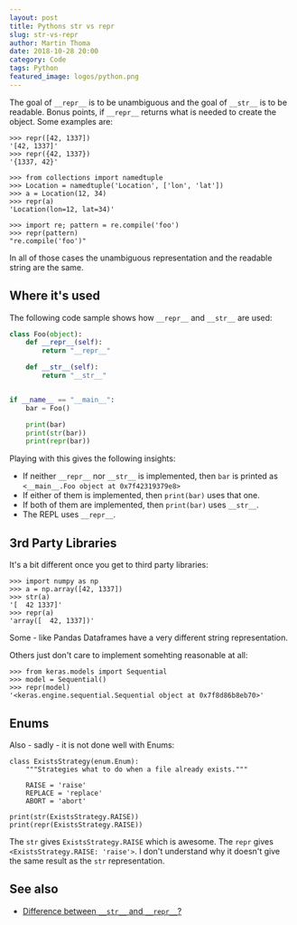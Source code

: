 ```yaml
---
layout: post
title: Pythons str vs repr
slug: str-vs-repr
author: Martin Thoma
date: 2018-10-28 20:00
category: Code
tags: Python
featured_image: logos/python.png
---
```

The goal of `__repr__` is to be unambiguous and the goal of `__str__` is to be readable. Bonus points, if `__repr__` returns what is needed to create the object. Some examples are:

```python-repl
>>> repr([42, 1337])
'[42, 1337]'
>>> repr({42, 1337})
'{1337, 42}'

>>> from collections import namedtuple
>>> Location = namedtuple('Location', ['lon', 'lat'])
>>> a = Location(12, 34)
>>> repr(a)
'Location(lon=12, lat=34)'

>>> import re; pattern = re.compile('foo')
>>> repr(pattern)
"re.compile('foo')"
```

In all of those cases the unambiguous representation and the readable string
are the same.


## Where it's used

The following code sample shows how `__repr__` and `__str__` are used:

```python
class Foo(object):
    def __repr__(self):
        return "__repr__"

    def __str__(self):
        return "__str__"


if __name__ == "__main__":
    bar = Foo()

    print(bar)
    print(str(bar))
    print(repr(bar))
```

Playing with this gives the following insights:

* If neither `__repr__` nor `__str__` is implemented, then `bar` is printed as
  `<__main__.Foo object at 0x7f42319379e8>`
* If either of them is implemented, then `print(bar)` uses that one.
* If both of them are implemented, then `print(bar)` uses `__str__`.
* The REPL uses `__repr__`.


## 3rd Party Libraries

It's a bit different once you get to third party libraries:

```python-repl
>>> import numpy as np
>>> a = np.array([42, 1337])
>>> str(a)
'[  42 1337]'
>>> repr(a)
'array([  42, 1337])'
```

Some - like Pandas Dataframes have a very different string representation.

Others just don't care to implement somehting reasonable at all:

```python-repl
>>> from keras.models import Sequential
>>> model = Sequential()
>>> repr(model)
'<keras.engine.sequential.Sequential object at 0x7f8d86b8eb70>'
```


## Enums

Also - sadly - it is not done well with Enums:

```python-repl
class ExistsStrategy(enum.Enum):
    """Strategies what to do when a file already exists."""

    RAISE = 'raise'
    REPLACE = 'replace'
    ABORT = 'abort'

print(str(ExistsStrategy.RAISE))
print(repr(ExistsStrategy.RAISE))
```

The `str` gives `ExistsStrategy.RAISE` which is awesome. The `repr` gives
`<ExistsStrategy.RAISE: 'raise'>`. I don't understand why it doesn't give
the same result as the `str` representation.


## See also

* [Difference between `__str__` and `__repr__`?](https://stackoverflow.com/q/1436703/562769)
